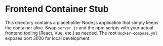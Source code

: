 # Frontend Container Stub

This directory contains a placeholder Node.js application that simply keeps the container alive. Swap `server.js` and the npm scripts with your actual frontend tooling (React, Vue, etc.) as needed. The root `docker-compose.yml` exposes port 3000 for local development.
